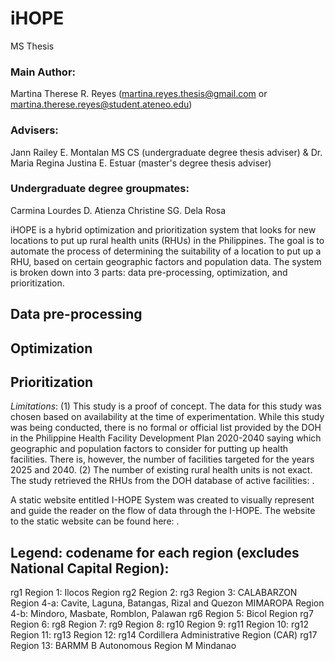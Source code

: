 # iHOPE
MS Thesis
### Main Author: 
Martina Therese R. Reyes (martina.reyes.thesis@gmail.com or martina.therese.reyes@student.ateneo.edu)
### Advisers:
Jann Railey E. Montalan MS CS (undergraduate degree thesis adviser) & Dr. Maria Regina Justina E. Estuar (master's degree thesis adviser)
### Undergraduate degree groupmates: 
Carmina Lourdes D. Atienza 
Christine SG. Dela Rosa

iHOPE is a hybrid optimization and prioritization system that looks for new locations to put up rural health units (RHUs) in the Philippines. The goal is to automate the process of determining the suitability of a location to put up a RHU, based on certain geographic factors and population data. The system is broken down into 3 parts: data pre-processing, optimization, and prioritization. 

## Data pre-processing
## Optimization
## Prioritization

*Limitations*: 
(1) This study is a proof of concept. The data for this study was chosen based on availability at the time of experimentation. While this study was being conducted, there is no formal or official list provided by the DOH in the Philippine Health Facility Development Plan 2020-2040 saying which geographic and population factors to consider for putting up health facilities. There is, however, the number of facilities targeted for the years 2025 and 2040. 
(2) The number of existing rural health units is not exact. The study retrieved the RHUs from the DOH database of active facilities: <link>. 

A static website entitled I-HOPE System was created to visually represent and guide the reader on the flow of data through the I-HOPE. The website to the static website can be found here: <link>.

## Legend: codename for each region (excludes National Capital Region):
rg1         Region 1: Ilocos Region
rg2         Region 2:
rg3         Region 3:
CALABARZON  Region 4-a: Cavite, Laguna, Batangas, Rizal and Quezon
MIMAROPA    Region 4-b:  Mindoro, Masbate, Romblon, Palawan
rg6         Region 5: Bicol Region
rg7         Region 6:
rg8         Region 7:
rg9         Region 8:
rg10        Region 9:
rg11        Region 10:
rg12        Region 11:
rg13        Region 12:
rg14        Cordillera Administrative Region (CAR)
rg17        Region 13: 
BARMM       B Autonomous Region M Mindanao
